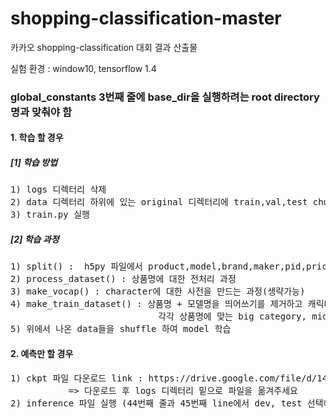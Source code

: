 # shopping-classification-master
카카오 shopping-classification 대회 결과 산출물

실험 환경 : window10, tensorflow 1.4  


<h3>global_constants 3번째 줄에 base_dir을 실행하려는 root directory명과 맞춰야 함</h3>


<h4>1. 학습 할 경우</h4>
<h5>[1] 학습 방법</h5>       
<pre>
1) logs 디렉터리 삭제  
2) data 디렉터리 하위에 있는 original 디렉터리에 train,val,test chunk file들을 옮긴후  
3) train.py 실행
</pre>  
          
<h5>[2] 학습 과정</h5>  
<pre>
1) split() :  h5py 파일에서 product,model,brand,maker,pid,price,label을 가져와서 txt와 numpy로 저장  
2) process_dataset() : 상품명에 대한 전처리 과정  
3) make_vocap() : character에 대한 사전을 만드는 과정(생략가능)  
4) make_train_dataset() : 상품명 + 모델명을 띄어쓰기를 제거하고 캐릭터 단위로 분해해서 training set을 만듦  
                            각각 상품명에 맞는 big category, middle category, small category, detail category와 전체 category 정답 셋을 만듦  
5) 위에서 나온 data들을 shuffle 하여 model 학습    
</pre>

<h4>2. 예측만 할 경우</h4>
<pre>
1) ckpt 파일 다운로드 link : https://drive.google.com/file/d/14v8fB5BTbLdFfO6B6Elmy1gZy2XtntFy/view  
           => 다운로드 후 logs 디렉터리 밑으로 파일을 옮겨주세요  
2) inference 파일 실행 (44번째 줄과 45번째 line에서 dev, test 선택해서 예측)  
</pre>

 
